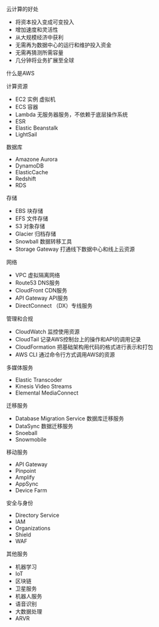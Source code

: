 云计算的好处
- 将资本投入变成可变投入
- 增加速度和灵活性
- 从大规模经济中获利 
- 无需再为数据中心的运行和维护投入资金
- 无需再猜测所需容量
- 几分钟将业务扩展至全球

什么是AWS

计算资源
- EC2 实例 虚拟机
- ECS 容器
- Lambda 无服务器服务，不依赖于底层操作系统
- ESR
- Elastic Beanstalk
- LightSail

数据库
- Amazone Aurora
- DynamoDB
- ElasticCache
- Redshift
- RDS


存储
- EBS 块存储
- EFS 文件存储
- S3 对象存储
- Glacier 归档存储
- Snowball 数据转移工具
- Storage Gateway 打通线下数据中心和线上云资源

网络
- VPC 虚拟隔离网络
- Route53 DNS服务
- CloudFront CDN服务
- API Gateway API服务
- DirectConnect （DX）专线服务

管理和合规
- CloudWatch 监控使用资源
- CloudTail 记录AWS控制台上的操作和API的调用记录
- CloudFormation 把基础架构用代码的格式进行表示和打包
- AWS CLI 通过命令行方式调用AWS的资源

多媒体服务
- Elastic Transcoder
- Kinesis Video Streams
- Elemental MediaConnect

迁移服务
- Database Migration Service 数据库迁移服务
- DataSync 数据迁移服务
- Snoeball
- Snowmobile

移动服务
- API Gateway
- Pinpoint
- Amplify
- AppSync
- Device Farm

安全与身份
- Directory Service
- IAM
- Organizations
- Shield
- WAF

其他服务
- 机器学习
- IoT
- 区块链
- 卫星服务
- 机器人服务
- 语音识别
- 大数据处理
- ARVR
